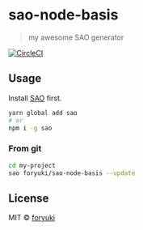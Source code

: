 # sao-node-basis

> my awesome SAO generator

[![CircleCI](https://circleci.com/gh/foryuki/template-parcel-ts.svg?style=svg)](https://circleci.com/gh/foryuki/template-parcel-ts)

## Usage

Install [SAO](https://github.com/saojs/sao) first.

```bash
yarn global add sao
# or
npm i -g sao
```

### From git

```bash
cd my-project
sao foryuki/sao-node-basis --update
```

## License

MIT &copy; [foryuki](github.com/foryuki)
